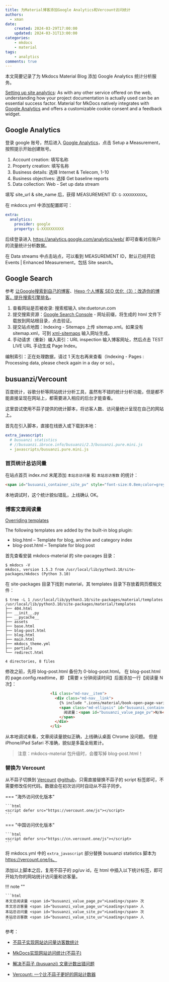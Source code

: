 ```yaml
---
title: 为Material博客添加Google Analytics和Vercount访问统计
authors:
  - xman
date:
    created: 2024-03-29T17:00:00
    updated: 2024-03-31T13:00:00
categories:
    - mkdocs
    - material
tags:
    - analytics
comments: true
---
```


本文简要记录了为 Mkdocs Material Blog 添加 Google Analytics 统计分析服务。

[Setting up site analytics](https://squidfunk.github.io/mkdocs-material/setup/setting-up-site-analytics/): As with any other service offered on the web, understanding how your project documentation is actually used can be an essential success factor. Material for MkDocs natively integrates with [Google Analytics](https://developers.google.com/analytics) and offers a customizable cookie consent and a feedback widget.

<!-- more -->

## Google Analytics

登录 google 账号，然后进入 [Google Analytics](https://analytics.google.com/analytics/web/)，点击 Setup a Measurement，按照提示开始创建账号。

1. Account creation: 填写名称
2. Property creation: 填写名称
3. Business details: 选择 Internet & Telecom, 1-10
4. Business objectives: 选择 Get baseline reports
5. Data collection: Web - Set up data stream

填写 site_url & site_name 后，获得 MEASUREMENT ID: `G-XXXXXXXXXX`。

在 mkdocs.yml 中添加配置即可：

```YAML
extra:
  analytics:
    provider: google
    property: G-XXXXXXXXXX

```

后续登录进入 <https://analytics.google.com/analytics/web/> 即可查看对应账户的流量统计分析数据。

在 Data streams 中点击站点，可以看到 MEASUREMENT ID，默认已经开启 Events | Enhanced Measurement，包括 Site search。

## Google Search

参考 [让Google搜索到自己的博客](https://zoharandroid.github.io/2019-08-03-%E8%AE%A9%E8%B0%B7%E6%AD%8C%E6%90%9C%E7%B4%A2%E5%88%B0%E8%87%AA%E5%B7%B1%E7%9A%84%E5%8D%9A%E5%AE%A2/)、[Hexo 个人博客 SEO 优化（3）：改造你的博客，提升搜索引擎排名](https://juejin.cn/post/6844903600485826567)。

1. 查看网站是否被收录: 搜索框输入 site:duetorun.com
2. 提交搜索资源：[Google Search Console](https://search.google.com/search-console?hl=zh) - 网址前缀，将生成的 html 文件下载放到网站根目录，点击验证。
3. 提交站点地图：Indexing - Sitemaps 上传 sitemap.xml。如果没有 sitemap.xml，可到 [xml-sitemaps](https://www.xml-sitemaps.com/) 输入网址生成。
4. 手动请求（重新）编入索引：URL inspection 输入博客网址，然后点击 TEST LIVE URL 手动生成 Page Index。

编制索引：正在处理数据，请过 1 天左右再来查看（Indexing - Pages : Processing data, please check again in a day or so）。

## busuanzi/Vercount

百度统计，谷歌分析等网站统计分析工具，虽然有不错的统计分析功能，但是都不能直接呈现在网站上，都需要进入相应的后台才能查看。

这里尝试使用不蒜子提供的统计脚本，将访客人数、访问量统计呈现在自己的网站上。

首先在引入脚本，直接在线嵌入或下载到本地：

```YAML
extra_javascript:
  # busuanzi statistics
  # //busuanzi.ibruce.info/busuanzi/2.3/busuanzi.pure.mini.js
  - javascripts/busuanzi.pure.mini.js

```

### 首页统计总访问量

在站点首页 index.md 末尾添加 `本站总访问量` 和 `本站总访客数` 的统计：

```html
<span id="busuanzi_container_site_pv" style="font-size:0.8em;color=grey">本站总访问量 <span id="busuanzi_value_site_pv">pv</span> 次</span>，<span id="busuanzi_container_site_uv" style="font-size:0.8em;color=grey">总访客数 <span id="busuanzi_value_site_uv">uv</span> 次。</span>
```

本地调试时，这个统计貌似错乱，上线确认 OK。

### 博客文章阅读量

[Overriding templates](https://squidfunk.github.io/mkdocs-material/setup/setting-up-a-blog/#overriding-templates)

The following templates are added by the built-in blog plugin:

- blog.html – Template for blog, archive and category index
- blog-post.html – Template for blog post

首先查看安装 mkdocs-material 的 site-pacages 目录：

```Shell
$ mkdocs -V
mkdocs, version 1.5.3 from /usr/local/lib/python3.10/site-packages/mkdocs (Python 3.10)
```

在 site-packages 目录下找到 material，其 templates 目录下存放着网页模板文件：

```Shell hl_lines="8"
$ tree -L 1 /usr/local/lib/python3.10/site-packages/material/templates
/usr/local/lib/python3.10/site-packages/material/templates
├── 404.html
├── __init__.py
├── __pycache__
├── assets
├── base.html
├── blog-post.html
├── blog.html
├── main.html
├── mkdocs_theme.yml
├── partials
└── redirect.html

4 directories, 8 files
```

修改之前，先将 blog-post.html 备份为 0-blog-post.html。
在 blog-post.html 的 page.config.readtime，即 【需要 x 分钟阅读时间】后面添加一行【阅读量 N 次】：

```html
                    <li class="md-nav__item">
                      <div class="md-nav__link">
                        {% include ".icons/material/book-open-page-variant-outline.svg" %}
                        <span class="md-ellipsis" id="busuanzi_container_page_pv">
                          阅读量：<span id="busuanzi_value_page_pv">N/A</span>
                        </span>
                      </div>
                    </li>
```

从本地调试来看，文章阅读量貌似正确，上线确认桌面 Chrome 没问题。
但是 iPhone/iPad Safari 不准确，貌似是多篇全局累计。

> 注意：mkdocs-material 包升级时，会覆写掉 blog-post.html！

### 替换为 Vercount

从不蒜子切换到 [Vercount](https://vercount.one/) @[github](https://github.com/EvanNotFound/vercount)，只需直接替换不蒜子的 script 标签即可，不需要修改任何代码。数据会在初次访问时自动从不蒜子同步。

=== "海外访问优化版本"

    ```html
    <script defer src="https://vercount.one/js"></script>
    ```

=== "中国访问优化版本"

    ```html
    <script defer src="https://cn.vercount.one/js"></script>
    ```

将 mkdocs.yml 中的 `extra_javascript` 部分替换 busuanzi statistics 脚本为 https://vercount.one/js。

添加以上脚本之后，复用不蒜子的 pg/uv id，在 html 中插入以下统计标签，即可开始为你的网站统计访问量和访客量。

!!! note ""

    ```html
    本文总阅读量 <span id="busuanzi_value_page_pv">Loading</span> 次
    本文总访客量 <span id="busuanzi_value_page_uv">Loading</span> 人
    本站总访问量 <span id="busuanzi_value_site_pv">Loading</span> 次
    本站总访客数 <span id="busuanzi_value_site_uv">Loading</span> 人
    ```

参考：

- [不蒜子实现网站访问量访客数统计](https://blog.csdn.net/weixin_43919632/article/details/101086922)
- [MkDocs实现网站访问统计(不蒜子)](https://blog.csdn.net/arnolan/article/details/105026738)

- [解决不蒜子 (busuanzi) 文章计数出错问题](https://jdhao.github.io/2020/10/31/busuanzi_pv_count_error/)
- [Vercount: 一个比不蒜子更好的网站计数器](https://ohevan.com/vercount-website-counter-busuanzi-alternative.html)
